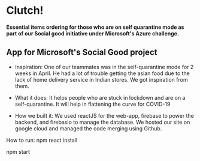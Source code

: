 # Clutch! <br>
__Essential items ordering for those who are on self quarantine mode as part of our Social good initiative under Microsoft's Azure challenge.__

## App for Microsoft's Social Good project

- Inspiration: One of our teammates was in the self-quarantine mode for 2 weeks in April. He had a lot of trouble getting the asian food due to the lack of home delivery service in Indian stores. We got inspiration from them.

- What it does: It helps people who are stuck in lockdown and are on a self-quarantine. It will help in flattening the curve for COVID-19

- How we built it: We used reactJS for the web-app, firebase to power the backend, and firebasio to manage the database. We hosted our site on google cloud and managed the code merging using Github.


How to run:
npm react install

npm start
